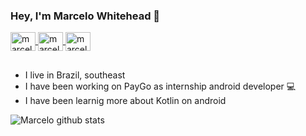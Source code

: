 ### Hey, I'm Marcelo Whitehead 👋

<a href="https://www.linkedin.com/in/marcelo-whitehead-cacace-aa51731a4/" target="_blank">
<img align="center" alt="marcelo-linkedin" height="30" width="40" src="https://cdn.jsdelivr.net/npm/simple-icons@3.0.1/icons/linkedin.svg" style="max-width:100%;">
</a>
<a href="https://www.instagram.com/marcelo.whi/" target="_blank">
<img align="center" alt="marcelo-instagram" height="30" width="40" src="https://cdn.jsdelivr.net/npm/simple-icons@3.0.1/icons/instagram.svg" style="max-width:100%;">
</a>
<a href="https://github.com/marcelowhitehead" target="_blank">
<img align="center" alt="marcelo-git" height="30" width="40" src="https://cdn.jsdelivr.net/npm/simple-icons@v3/icons/github.svg" style="max-width:100%;">
</a>

## 

- I live in Brazil, southeast
- I have been working on PayGo as internship android developer :computer:
- I have been learnig more about Kotlin on android 



![Marcelo github stats](https://github-readme-stats.vercel.app/api/?username=marcelowhitehead&show_icons=true&title_color=7f22f0&icon_color=7f22f0&text_color=842bff&bg_color=0000000)
  
